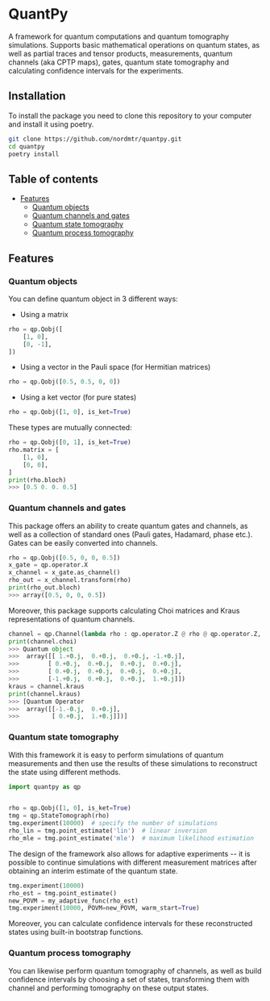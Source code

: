 # QuantPy

A framework for quantum computations and quantum tomography simulations. Supports basic mathematical operations on quantum states, as well as partial traces and tensor products, measurements, quantum channels (aka CPTP maps), gates, quantum state tomography and calculating confidence intervals for the experiments.

## Installation

To install the package you need to clone this repository to your computer and install it using poetry.
```bash
git clone https://github.com/nordmtr/quantpy.git
cd quantpy
poetry install
```

## Table of contents

- [Features](#features)
    - [Quantum objects](#quantum-objects)
    - [Quantum channels and gates](#quantum-channels-and-gates)
    - [Quantum state tomography](#quantum-state-tomography)
    - [Quantum process tomography](#quantum-process-tomography)

## Features

### Quantum objects

You can define quantum object in 3 different ways:
- Using a matrix
```python
rho = qp.Qobj([
    [1, 0],
    [0, -1],
])
```
- Using a vector in the Pauli space (for Hermitian matrices)
```python
rho = qp.Qobj([0.5, 0.5, 0, 0])
```
- Using a ket vector (for pure states)
```python
rho = qp.Qobj([1, 0], is_ket=True)
```

These types are mutually connected:
```python
rho = qp.Qobj([0, 1], is_ket=True)
rho.matrix = [
    [1, 0],
    [0, 0],
]
print(rho.bloch)
>>> [0.5 0. 0. 0.5]
```

### Quantum channels and gates

This package offers an ability to create quantum gates and channels, as well as a collection of standard ones (Pauli gates, Hadamard, phase etc.). Gates can be easily converted into channels.
```python
rho = qp.Qobj([0.5, 0, 0, 0.5])
x_gate = qp.operator.X
x_channel = x_gate.as_channel()
rho_out = x_channel.transform(rho)
print(rho_out.bloch)
>>> array([0.5, 0, 0, 0.5])
```
Moreover, this package supports calculating Choi matrices and Kraus representations of quantum channels.
```python
channel = qp.Channel(lambda rho : qp.operator.Z @ rho @ qp.operator.Z, n_qubits=1)
print(channel.choi)
>>> Quantum object
>>>  array([[ 1.+0.j,  0.+0.j,  0.+0.j, -1.+0.j],
>>>        [ 0.+0.j,  0.+0.j,  0.+0.j,  0.+0.j],
>>>        [ 0.+0.j,  0.+0.j,  0.+0.j,  0.+0.j],
>>>        [-1.+0.j,  0.+0.j,  0.+0.j,  1.+0.j]])
kraus = channel.kraus
print(channel.kraus)
>>> [Quantum Operator
>>>  array([[-1.-0.j,  0.+0.j],
>>>         [ 0.+0.j,  1.+0.j]])]
```

### Quantum state tomography

With this framework it is easy to perform simulations of quantum measurements and then use the results of these simulations to reconstruct the state using different methods.
```python
import quantpy as qp


rho = qp.Qobj([1, 0], is_ket=True)
tmg = qp.StateTomograph(rho)
tmg.experiment(10000)  # specify the number of simulations
rho_lin = tmg.point_estimate('lin')  # linear inversion
rho_mle = tmg.point_estimate('mle')  # maximum likelihood estimation
```

The design of the framework also allows for adaptive experiments -- it is possible to continue simulations with different measurement matrices after obtaining an interim estimate of the quantum state.
```python
tmg.experiment(10000)
rho_est = tmg.point_estimate()
new_POVM = my_adaptive_func(rho_est)
tmg.experiment(10000, POVM=new_POVM, warm_start=True)
```

Moreover, you can calculate confidence intervals for these reconstructed states using built-in bootstrap functions.

### Quantum process tomography

You can likewise perform quantum tomography of channels, as well as build confidence intervals by choosing a set of states, transforming them with channel and performing tomography on these output states.
